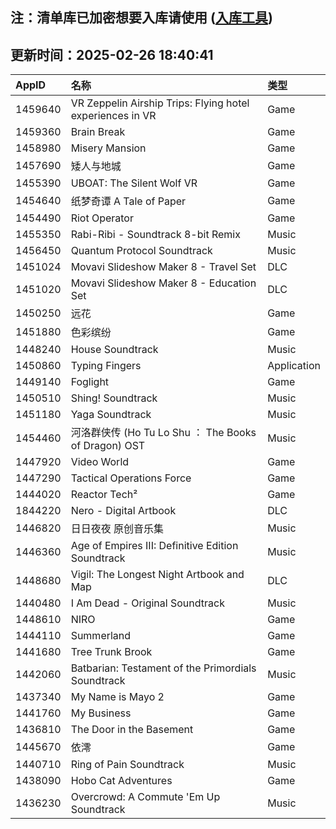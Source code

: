 ## 注：清单库已加密想要入库请使用 ([入库工具](https://github.com/BlankTMing/ManifestAutoUpdate/releases))

## 更新时间：2025-02-26 18:40:41
| AppID | 名称 | 类型  |
| :-------------------- | :----------------------------- | :----------- |
| 1459640 | VR Zeppelin Airship Trips: Flying hotel experiences in VR| Game |
| 1459360 | Brain Break| Game |
| 1458980 | Misery Mansion| Game |
| 1457690 | 矮人与地城| Game |
| 1455390 | UBOAT: The Silent Wolf VR| Game |
| 1454640 | 纸梦奇谭 A Tale of Paper| Game |
| 1454490 | Riot Operator| Game |
| 1455350 | Rabi-Ribi - Soundtrack 8-bit Remix| Music |
| 1456450 | Quantum Protocol Soundtrack| Music |
| 1451024 | Movavi Slideshow Maker 8 - Travel Set| DLC |
| 1451020 | Movavi Slideshow Maker 8 - Education Set| DLC |
| 1450250 | 远花| Game |
| 1451880 | 色彩缤纷| Game |
| 1448240 | House Soundtrack| Music |
| 1450860 | Typing Fingers| Application |
| 1449140 | Foglight| Game |
| 1450510 | Shing! Soundtrack| Music |
| 1451180 | Yaga Soundtrack| Music |
| 1454460 | 河洛群侠传 (Ho Tu Lo Shu ： The Books of Dragon) OST| Music |
| 1447920 | Video World| Game |
| 1447290 | Tactical Operations Force| Game |
| 1444020 | Reactor Tech²| Game |
| 1844220 | Nero - Digital Artbook| DLC |
| 1446820 | 日日夜夜 原创音乐集| Music |
| 1446360 | Age of Empires III: Definitive Edition Soundtrack| Music |
| 1448680 | Vigil: The Longest Night Artbook and Map| DLC |
| 1440480 | I Am Dead - Original Soundtrack| Music |
| 1448610 | NIRO| Game |
| 1444110 | Summerland| Game |
| 1441680 | Tree Trunk Brook| Game |
| 1442060 | Batbarian: Testament of the Primordials Soundtrack| Music |
| 1437340 | My Name is Mayo 2| Game |
| 1441760 | My Business | Game |
| 1436810 | The Door in the Basement| Game |
| 1445670 | 依澪| Game |
| 1440710 | Ring of Pain Soundtrack| Music |
| 1438090 | Hobo Cat Adventures| Game |
| 1436230 | Overcrowd: A Commute 'Em Up Soundtrack| Music |
